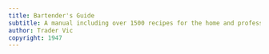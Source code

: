```yaml
---
title: Bartender's Guide
subtitle: A manual including over 1500 recipes for the home and professional bartender
author: Trader Vic
copyright: 1947
---
```

